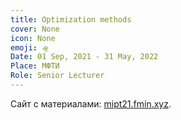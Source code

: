 ```yaml
---
title: Optimization methods
cover: None
icon: None
emoji: 🛸
Date: 01 Sep, 2021 - 31 May, 2022
Place: МФТИ
Role: Senior Lecturer
---
```


Сайт с материалами: [mipt21.fmin.xyz](http://mipt21.fmin.xyz/).
